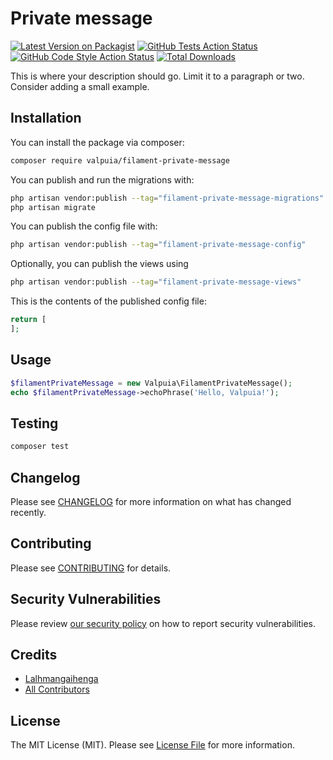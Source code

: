 # Private message

[![Latest Version on Packagist](https://img.shields.io/packagist/v/valpuia/filament-private-message.svg?style=flat-square)](https://packagist.org/packages/valpuia/filament-private-message)
[![GitHub Tests Action Status](https://img.shields.io/github/actions/workflow/status/valpuia/filament-private-message/run-tests.yml?branch=main&label=tests&style=flat-square)](https://github.com/valpuia/filament-private-message/actions?query=workflow%3Arun-tests+branch%3Amain)
[![GitHub Code Style Action Status](https://img.shields.io/github/actions/workflow/status/valpuia/filament-private-message/fix-php-code-styling.yml?branch=main&label=code%20style&style=flat-square)](https://github.com/valpuia/filament-private-message/actions?query=workflow%3A"Fix+PHP+code+styling"+branch%3Amain)
[![Total Downloads](https://img.shields.io/packagist/dt/valpuia/filament-private-message.svg?style=flat-square)](https://packagist.org/packages/valpuia/filament-private-message)



This is where your description should go. Limit it to a paragraph or two. Consider adding a small example.

## Installation

You can install the package via composer:

```bash
composer require valpuia/filament-private-message
```

You can publish and run the migrations with:

```bash
php artisan vendor:publish --tag="filament-private-message-migrations"
php artisan migrate
```

You can publish the config file with:

```bash
php artisan vendor:publish --tag="filament-private-message-config"
```

Optionally, you can publish the views using

```bash
php artisan vendor:publish --tag="filament-private-message-views"
```

This is the contents of the published config file:

```php
return [
];
```

## Usage

```php
$filamentPrivateMessage = new Valpuia\FilamentPrivateMessage();
echo $filamentPrivateMessage->echoPhrase('Hello, Valpuia!');
```

## Testing

```bash
composer test
```

## Changelog

Please see [CHANGELOG](CHANGELOG.md) for more information on what has changed recently.

## Contributing

Please see [CONTRIBUTING](.github/CONTRIBUTING.md) for details.

## Security Vulnerabilities

Please review [our security policy](../../security/policy) on how to report security vulnerabilities.

## Credits

- [Lalhmangaihenga](https://github.com/Valpuia)
- [All Contributors](../../contributors)

## License

The MIT License (MIT). Please see [License File](LICENSE.md) for more information.
